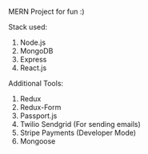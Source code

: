 MERN Project for fun :)

Stack used:

1. Node.js
2. MongoDB
3. Express
4. React.js

Additional Tools:

1. Redux
2. Redux-Form
3. Passport.js
4. Twilio Sendgrid (For sending emails)
5. Stripe Payments (Developer Mode)
6. Mongoose

